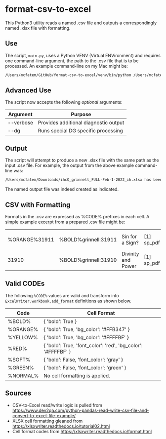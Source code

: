 # format-csv-to-excel

This Python3 utility reads a named .csv file and outputs a correspondingly named .xlsx file with formatting.

## Use

The script, `main.py`, uses a Python VENV (Virtual ENVironment) and requires one command-line argument, the path to the .csv file that is to be processed.  An example command-line on my Mac might be:

```markdown
/Users/mcfatem/GitHub/format-csv-to-excel/venv/bin/python /Users/mcfatem/GitHub/format-csv-to-excel/main.py /Users/mcfatem/Downloads/ihcQ_grinnell_FULL-Feb-1-2022_ih.csv
```

## Advanced Use

The script now accepts the following *optional* arguments:

| Argument | Purpose |
| --- | --- |
| --verbose | Provides additional diagnostic output |
| --dg | Runs special DG specific processing |

## Output

The script will attempt to produce a new .xlsx file with the same path as the input .csv file.  For example, the output from the above example command-line was:

```markdown
/Users/mcfatem/Downloads/ihcQ_grinnell_FULL-Feb-1-2022_ih.xlsx has been created.
```

The named output file was indeed created as indicated.

## CSV with Formatting

Formats in the .csv are expressed as %CODE% prefixes in each cell.  A simple example excerpt from a prepared .csv file might be:

| | | | | | | |  
|--- |--- |--- |--- |--- |--- |--- |  
| %ORANGE%31911 | %BOLD%grinnell:31911 | Sin for a Sign? | [1] sp_pdf | [2] grinnell:student-scholarship | application/pdf | [0] None | %SOFT%[0] None |  
| 31910 | %BOLD%grinnell:31910 | Divinity and Power | [1] sp_pdf | [2] grinnell:student-scholarship | application/pdf | [0] None" | %SOFT%[0] None |

## Valid CODEs

The following `%CODE%` values are valid and transform into `ExcelWriter.workbook.add_format` definitions as shown below.

| Code | Cell Format |
| ---  | --- |
| %BOLD% | { 'bold': True } |
| %ORANGE% | { 'bold': True, 'bg_color': '#FFB347' } | 
| %YELLOW% | { 'bold': True, 'bg_color': '#FFFFBF' } |
| %RED% | { 'bold': True, 'font_color': 'red', 'bg_color': '#FFFFBF' } |
| %SOFT% | { 'bold': False, 'font_color': 'gray' } |
| %GREEN% | { 'bold': False, 'font_color': 'green' } |
| %NORMAL% | No cell formatting is applied. |

## Sources

- CSV-to-Excel read/write logic is pulled from https://www.dev2qa.com/python-pandas-read-write-csv-file-and-convert-to-excel-file-example/  
- XLSX cell formatting gleaned from https://xlsxwriter.readthedocs.io/tutorial02.html  
- Cell format codes from https://xlsxwriter.readthedocs.io/format.html  

